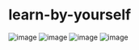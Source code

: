 # learn-by-yourself
![image](https://github.com/user-attachments/assets/f7b623f9-eb10-4d84-b673-c32f6e111751)
![image](https://github.com/user-attachments/assets/85788928-1379-4085-abc5-3f1195c627dd)
![image](https://github.com/user-attachments/assets/dee1dd86-5111-4d70-aade-58f8f6defbc4)
![image](https://github.com/user-attachments/assets/ed5f36f6-ecb2-455d-87c8-96d70f64c8dc)
